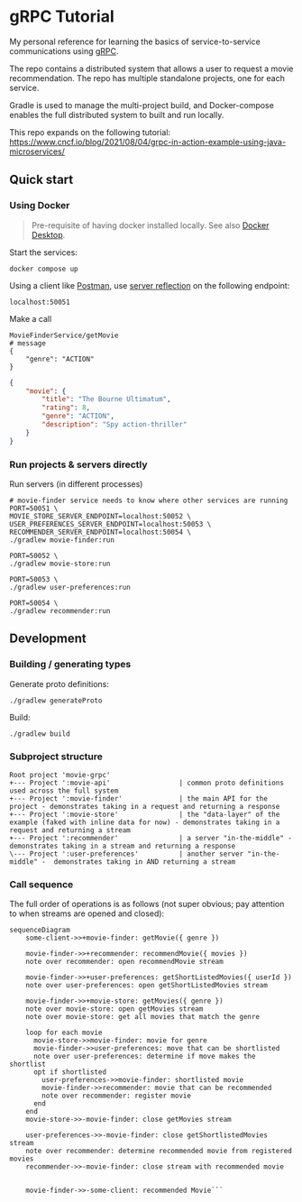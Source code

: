 # gRPC Tutorial

My personal reference for learning the basics of service-to-service communications using [gRPC](https://grpc.io/docs/what-is-grpc/introduction/).

The repo contains a distributed system that allows a user to request a movie recommendation. The repo has multiple standalone projects, one for each service. 

Gradle is used to manage the multi-project build, and Docker-compose enables the full distributed system to built and run locally.

This repo expands on the following tutorial:
https://www.cncf.io/blog/2021/08/04/grpc-in-action-example-using-java-microservices/

## Quick start

### Using Docker

> Pre-requisite of having docker installed locally. See also [Docker Desktop](https://www.docker.com/products/docker-desktop/).

Start the services:
 
 ```shell
docker compose up
```

Using a client like [Postman](https://www.postman.com/), use [server reflection](https://www.postman.com/postman/workspace/postman-grpc-enablement/collection/641c6ef916854af1220ad91b) on the following endpoint:

```text
localhost:50051
```

Make a call

```shell
MovieFinderService/getMovie
# message
{
    "genre": "ACTION"
}
```
```json
{
    "movie": {
        "title": "The Bourne Ultimatum",
        "rating": 8,
        "genre": "ACTION",
        "description": "Spy action-thriller"
    }
}
```

### Run projects & servers directly

Run servers (in different processes)
```shell
# movie-finder service needs to know where other services are running
PORT=50051 \
MOVIE_STORE_SERVER_ENDPOINT=localhost:50052 \
USER_PREFERENCES_SERVER_ENDPOINT=localhost:50053 \
RECOMMENDER_SERVER_ENDPOINT=localhost:50054 \
./gradlew movie-finder:run

PORT=50052 \
./gradlew movie-store:run

PORT=50053 \
./gradlew user-preferences:run

PORT=50054 \
./gradlew recommender:run
```

## Development

### Building / generating types
Generate proto definitions:
```shell
./gradlew generateProto
```

Build:
```shell
./gradlew build
```


### Subproject structure

```text
Root project 'movie-grpc'
+--- Project ':movie-api'                 | common proto definitions used across the full system
+--- Project ':movie-finder'              | the main API for the project - demonstrates taking in a request and returning a response
+--- Project ':movie-store'               | the "data-layer" of the example (faked with inline data for now) - demonstrates taking in a request and returning a stream
+--- Project ':recommender'               | a server "in-the-middle" - demonstrates taking in a stream and returning a response
\--- Project ':user-preferences'          | another server "in-the-middle" -  demonstrates taking in AND returning a stream
```

### Call sequence

The full order of operations is as follows (not super obvious; pay attention to when streams are opened and closed):

```mermaid
sequenceDiagram
    some-client->>+movie-finder: getMovie({ genre })

    movie-finder->>+recommender: recommendMovie({ movies })
    note over recommender: open recommendMovie stream

    movie-finder->>+user-preferences: getShortListedMovies({ userId })
    note over user-preferences: open getShortListedMovies stream

    movie-finder->>+movie-store: getMovies({ genre })
    note over movie-store: open getMovies stream
    note over movie-store: get all movies that match the genre

    loop for each movie
      movie-store->>movie-finder: movie for genre
      movie-finder->>user-preferences: move that can be shortlisted
      note over user-preferences: determine if move makes the shortlist
      opt if shortlisted 
        user-preferences->>movie-finder: shortlisted movie
        movie-finder->>recommender: movie that can be recommended
        note over recommender: register movie
      end
    end
    movie-store->>-movie-finder: close getMovies stream

    user-preferences->>-movie-finder: close getShortlistedMovies stream
    note over recommender: determine recommended movie from registered movies
    recommender->>-movie-finder: close stream with recommended movie
    
    
    movie-finder->>-some-client: recommended Movie```
